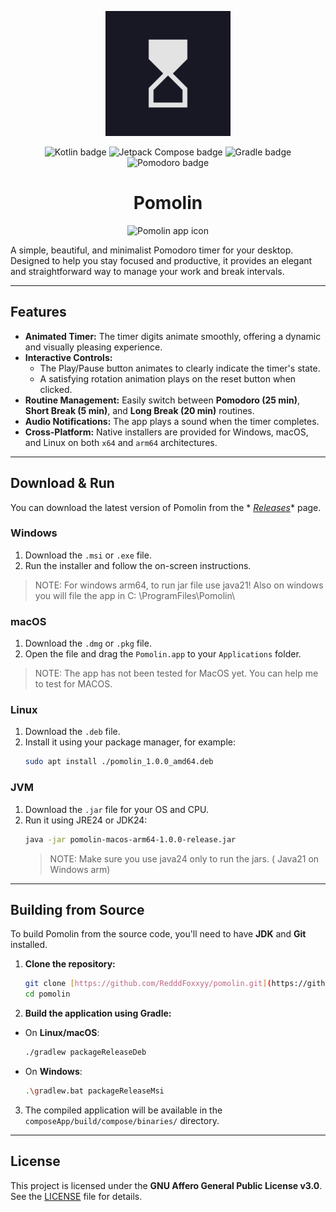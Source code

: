 <p align="center">
  <img src="composeApp/src/desktopMain/composeResources/drawable/Pomolin.png" alt="Pomolin app icon" width="200"/>
</p>



<p align="center">
  <img src="https://img.shields.io/badge/Kotlin-2.2.0-7F52FF.svg?style=for-the-badge&logo=kotlin" alt="Kotlin badge"/>
  <img src="https://img.shields.io/badge/Jetpack%20Compose-1.8.2-4285F4.svg?style=for-the-badge&logo=jetpackcompose" alt="Jetpack Compose badge"/>
  <img src="https://img.shields.io/badge/Gradle-8.14.3-02303A.svg?style=for-the-badge&logo=gradle" alt="Gradle badge"/>
  <img src="https://img.shields.io/badge/pomodoro-technique-ff4500.svg?style=for-the-badge" alt="Pomodoro badge"/>
</p>

<h1 align="center">Pomolin</h1>

<p align="center">
  <img src="gitAssets/pomolin.avif" alt="Pomolin app icon" width="450"/>
</p>

A simple, beautiful, and minimalist Pomodoro timer for your desktop. Designed to help you stay
focused and productive, it provides an elegant and straightforward way to manage your work and break
intervals.

***

## Features

* **Animated Timer:** The timer digits animate smoothly, offering a dynamic and visually
  pleasing experience.
* **Interactive Controls:**
    * The Play/Pause button animates to clearly indicate the timer's state.
    * A satisfying rotation animation plays on the reset button when clicked.
* **Routine Management:** Easily switch between **Pomodoro (25 min)**, **Short Break (5
  min)**, and **Long Break (20 min)** routines.
* **Audio Notifications:** The app plays a sound when the timer completes.
* **Cross-Platform:** Native installers are provided for Windows, macOS, and Linux on
  both `x64` and `arm64` architectures.

***

## Download & Run

You can download the latest version of Pomolin from the *
*[Releases](https://github.com/RedddFoxxyy/pomolin/releases)** page.

### Windows

1. Download the `.msi` or `.exe` file.
2. Run the installer and follow the on-screen instructions.

> NOTE: For windows arm64, to run jar file use java21! Also on windows you will file the app in C:
> \ProgramFiles\Pomolin\

### macOS

1. Download the `.dmg` or `.pkg` file.
2. Open the file and drag the `Pomolin.app` to your `Applications` folder.

> NOTE: The app has not been tested for MacOS yet. You can help me to test for MACOS.

### Linux

1. Download the `.deb` file.
2. Install it using your package manager, for example:
   ```bash
   sudo apt install ./pomolin_1.0.0_amd64.deb
   ```

### JVM

1. Download the `.jar` file for your OS and CPU.
2. Run it using JRE24 or JDK24:
   ```bash
   java -jar pomolin-macos-arm64-1.0.0-release.jar 
   ```
   > NOTE: Make sure you use java24 only to run the jars. ( Java21 on Windows arm)

***

## Building from Source

To build Pomolin from the source code, you'll need to have **JDK** and **Git** installed.

1. **Clone the repository:**
   ```bash
   git clone [https://github.com/RedddFoxxyy/pomolin.git](https://github.com/RedddFoxxyy/pomolin.git)
   cd pomolin
   ```

2. **Build the application using Gradle:**

* On **Linux/macOS**:
    ```bash
    ./gradlew packageReleaseDeb
    ```
* On **Windows**:
    ```bash
    .\gradlew.bat packageReleaseMsi
    ```

3. The compiled application will be available in the `composeApp/build/compose/binaries/` directory.

***

## License

This project is licensed under the **GNU Affero General Public License v3.0**. See
the [LICENSE](LICENSE) file for details.